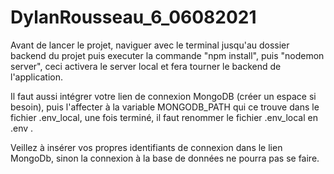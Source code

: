 # DylanRousseau_6_06082021

Avant de lancer le projet, naviguer avec le terminal jusqu'au
dossier backend du projet puis executer la commande "npm install", puis "nodemon server",
ceci activera le server local et fera tourner le backend de l'application.

Il faut aussi intégrer votre lien de connexion MongoDB (créer un espace si besoin), puis l'affecter à la variable MONGODB_PATH qui ce trouve dans le fichier .env_local, une fois terminé, il faut renommer le fichier .env_local en .env .

Veillez à insérer vos propres identifiants de connexion dans le lien MongoDb, sinon la connexion à la base de données ne pourra pas se faire.
